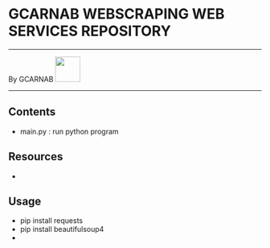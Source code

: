 # GCARNAB WEBSCRAPING WEB SERVICES REPOSITORY
___

By GCARNAB <a href='https://github.com/gcarnab'> <img src='https://avatars.githubusercontent.com/u/15156604?v=4' width="50"/></a>
___

## Contents

- main.py : run python program

## Resources

- 

## Usage

- pip install requests
- pip install beautifulsoup4
- 